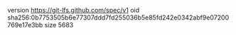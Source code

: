 version https://git-lfs.github.com/spec/v1
oid sha256:0b7753505b6e77307ddd7fd255036b5e85fd242e0342abf9e07200769e17e3bb
size 5683
